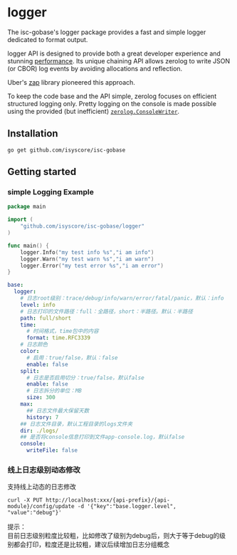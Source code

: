 # logger
The isc-gobase's logger package provides a fast and simple logger dedicated to format output.

logger API is designed to provide both a great developer experience and stunning [performance](#benchmarks). Its unique chaining API allows zerolog to write JSON (or CBOR) log events by avoiding allocations and reflection.

Uber's [zap](https://godoc.org/go.uber.org/zap) library pioneered this approach.

To keep the code base and the API simple, zerolog focuses on efficient structured logging only. Pretty logging on the console is made possible using the provided (but inefficient) [`zerolog.ConsoleWriter`](#pretty-logging).
## Installation
`go get github.com/isyscore/isc-gobase`
## Getting started
### simple Logging Example
```go
package main

import (
	"github.com/isyscore/isc-gobase/logger"
)

func main() {
    logger.Info("my test info %s","i am info")
	logger.Warn("my test warn %s","i am warn")
	logger.Error("my test error %s","i am error")
}
```
```yaml
base:
  logger:
    # 日志root级别：trace/debug/info/warn/error/fatal/panic，默认：info
    level: info
    # 日志打印的文件路径：full：全路径，short：半路径。默认：半路径
    path: full/short
    time:
      # 时间格式，time包中的内容
      format: time.RFC3339
    # 日志颜色
    color:
      # 启用：true/false，默认：false
      enable: false
    split:
      # 日志是否启用切分：true/false，默认false
      enable: false
      # 日志拆分的单位：MB
      size: 300
    max:
      ## 日志文件最大保留天数
      history: 7
    ## 日志文件目录，默认工程目录的logs文件夹
    dir: ./logs/
    ## 是否将console信息打印到文件app-console.log，默认false
    console:
      writeFile: false

```

### 线上日志级别动态修改
支持线上动态的日志修改
```shell
curl -X PUT http://localhost:xxx/{api-prefix}/{api-module}/config/update -d '{"key":"base.logger.level", "value":"debug"}'
```

提示：<br/>
目前日志级别粒度比较粗，比如修改了级别为debug后，则大于等于debug的级别都会打印，粒度还是比较粗，建议后续增加日志分组概念
